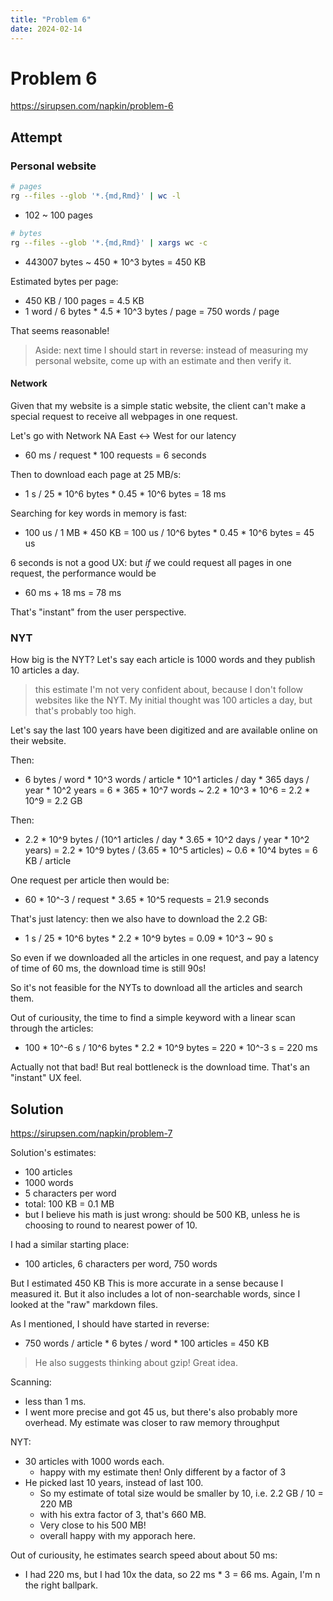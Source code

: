 ```yaml
---
title: "Problem 6"
date: 2024-02-14
---
```


# Problem 6

https://sirupsen.com/napkin/problem-6

## Attempt

### Personal website 

```bash
# pages
rg --files --glob '*.{md,Rmd}' | wc -l
```
* 102 ~ 100 pages

```bash
# bytes
rg --files --glob '*.{md,Rmd}' | xargs wc -c 
```
* 443007 bytes ~ 450 * 10^3 bytes = 450 KB

Estimated bytes per page:
* 450 KB / 100 pages = 4.5 KB
* 1 word / 6 bytes * 4.5 * 10^3 bytes / page = 750 words / page

That seems reasonable!

> Aside: next time I should start in reverse: 
> instead of measuring my personal website, come up with 
> an estimate and then verify it.

#### Network

Given that my website is a simple static website,
the client can't make a special request to receive
all webpages in one request.

Let's go with Network NA East <-> West
for our latency
* 60 ms / request * 100 requests = 6 seconds

Then to download each page at 25 MB/s:
* 1 s / 25 * 10^6 bytes * 0.45 * 10^6 bytes = 18 ms

Searching for key words in memory is fast:
* 100 us / 1 MB * 450 KB = 100 us / 10^6 bytes * 0.45 * 10^6 bytes = 45 us

6 seconds is not a good UX: 
but _if_ we could request all pages in one request,
the performance would be
* 60 ms + 18 ms = 78 ms

That's "instant" from the user perspective.

### NYT

How big is the NYT? Let's say
each article is 1000 words
and they publish 10 articles a day.

> this estimate I'm not very confident about,
> because I don't follow websites like the NYT. 
> My initial thought was 100 articles a day,
> but that's probably too high. 

Let's say the last 100 years have been
digitized and are available online on their
website.

Then:
* 6 bytes / word * 10^3 words / article * 10^1 articles / day *
  365 days / year * 10^2 years = 6 * 365 * 10^7 words ~
  2.2 * 10^3 * 10^6 = 2.2 * 10^9 = 2.2 GB

Then:
* 2.2 * 10^9 bytes / (10^1 articles / day * 3.65 * 10^2 days / year * 10^2 years) =
  2.2 * 10^9 bytes / (3.65 * 10^5 articles) ~ 0.6 * 10^4 bytes = 6 KB / article 

One request per article then would be:
* 60 * 10^-3 / request * 3.65 * 10^5 requests = 21.9 seconds

That's just latency: then we also have to download the 2.2 GB:
* 1 s / 25 * 10^6 bytes * 2.2 * 10^9 bytes = 0.09 * 10^3 ~ 90 s

So even if we downloaded all the articles in one request, 
and pay a latency of time of 60 ms, the download time is still 90s!

So it's not feasible for the NYTs to download all the articles and search them.

Out of curiousity, the time to find a simple keyword
with a linear scan through the articles:
* 100 * 10^-6 s / 10^6 bytes * 2.2 * 10^9 bytes = 220 * 10^-3 s = 220 ms

Actually not that bad! But real bottleneck is the download time. 
That's an "instant" UX feel.

## Solution

https://sirupsen.com/napkin/problem-7

Solution's estimates:
* 100 articles
* 1000 words
* 5 characters per word
* total: 100 KB = 0.1 MB
* but I believe his math is just wrong: should be 500 KB,
  unless he is choosing to round to nearest power of 10.

I had a similar starting place:
* 100 articles, 6 characters per word, 750 words

But I estimated 450 KB This is more accurate
in a sense because I measured it. But it also
includes a lot of non-searchable words, since I 
looked at the "raw" markdown files. 

As I mentioned, I should have started in reverse:
* 750 words / article * 6 bytes / word * 100 articles = 450 KB

> He also suggests thinking about gzip! Great idea.

Scanning:
* less than 1 ms.
* I went more precise and got 45 us, but there's also probably
  more overhead. My estimate was closer to raw memory throughput

NYT:
* 30 articles with 1000 words each. 
    * happy with my estimate then! Only different by a factor of 3
* He picked last 10 years, instead of last 100. 
    * So my estimate of total size would be smaller by 10,
      i.e. 2.2 GB / 10 = 220 MB
    * with his extra factor of 3, that's 660 MB. 
    * Very close to his 500 MB!
    * overall happy with my apporach here.

Out of curiousity, he estimates search speed about about 50 ms:
* I had 220 ms, but I had 10x the data, so 22 ms * 3 = 66 ms. 
  Again, I'm n the right ballpark.




